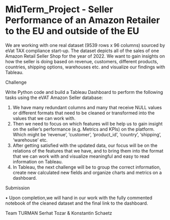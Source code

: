 # MidTerm_Project - Seller Performance of an Amazon Retailer to the EU and outside of the EU


We are working with one real dataset (9539 rows x 96 columns) sourced by eVat TAX compliance start-up. The dataset depicts all of the sales of one Amazon Retail Seller Shop for the year of 2022. We want to gain insights on how the seller is doing based on revenue, customers, different products, countries, shipping options, warehouses etc. and visualize our findings with Tableau.

Challenge

Write Python code and build a Tableau Dashboard to perform the following tasks using the eVAT Amazon Seller database:
1.	We have many redundant columns and many that receive NULL values or different formats that need to be cleaned or transformed into the values that we can work with.
2.	Then we need to focus on which features will be help us to gain insight on the seller’s performance (e.g. Metrics and KPIs) on the platform. Which might be ‘revenue’, ‘customer’, ‘product_id’, ‘country’, ‘shipping’, ‘warehouse’ etc.
3.	After getting satisfied with the updated data, our focus will be on the relations of the features that we have, and to bring them into the format that we can work with and visualize meaningful and easy to read information on Tableau.
4.	In Tableau, the next challenge will be to group the correct information, create new calculated new fields and organize charts and metrics on a dashboard.

Submission

•	Upon completion,we will hand in our work with the fully commented notebook of the cleaned dataset and the final link to the dashboard.

Team TURMAN
Serhat Tozar & Konstantin Schaetz
